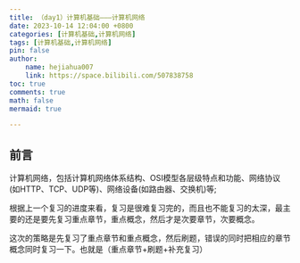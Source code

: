```yaml
---
title: （day1）计算机基础———计算机网络
date: 2023-10-14 12:04:00 +0800
categories: [计算机基础,计算机网络]
tags: [计算机基础,计算机网络]
pin: false
author: 
    name: hejiahua007
    link: https://space.bilibili.com/507838758
toc: true
comments: true
math: false
mermaid: true

---
```


## 前言

计算机网络，包括计算机网络体系结构、OSI模型各层级特点和功能、网络协议(如HTTP、TCP、UDP等)、网络设备(如路由器、交换机)等;

根据上一个复习的进度来看，复习是很难复习完的，而且也不能复习的太深，最主要的还是要先复习重点章节，重点概念，然后才是次要章节，次要概念。

这次的策略是先复习了重点章节和重点概念，然后刷题，错误的同时把相应的章节概念同时复习一下。也就是（重点章节+刷题+补充复习）





